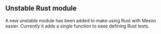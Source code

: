 ## Unstable Rust module

A new unstable module has been added to make using Rust with Meson easier.
Currently it adds a single function to ease defining Rust tests.
